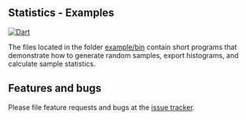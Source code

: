

## Statistics - Examples
[![Dart](https://github.com/simphotonics/sample_statistics/actions/workflows/dart.yml/badge.svg)](https://github.com/simphotonics/sample_statistics/actions/workflows/dart.yml)

The files located in the folder [example/bin][example/bin] contain short programs
that demonstrate how to generate random samples,
export histograms, and calculate sample statistics.


## Features and bugs
Please file feature requests and bugs at the [issue tracker].

[issue tracker]: https://github.com/simphotonics/sample_statistics/issues

[example/bin]: https://github.com/simphotonics/sample_statistics/tree/main/example/bin